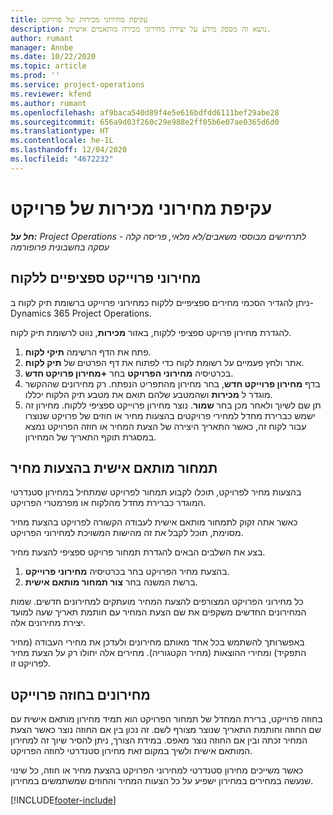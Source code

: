 ```yaml
---
title: עקיפת מחירוני מכירות של פרויקט
description: נושא זה מספק מידע על יצירת מחירוני מכירה מותאמים אישית.
author: rumant
manager: Annbe
ms.date: 10/22/2020
ms.topic: article
ms.prod: ''
ms.service: project-operations
ms.reviewer: kfend
ms.author: rumant
ms.openlocfilehash: af9baca540d89f4e5e616bdfdd6111bef29abe28
ms.sourcegitcommit: 656a9d03f260c29e988e2ff05b6e07ae0365d6d0
ms.translationtype: HT
ms.contentlocale: he-IL
ms.lasthandoff: 12/04/2020
ms.locfileid: "4672232"
---
```

# <a name="override-project-sales-price-lists"></a>עקיפת מחירוני מכירות של פרויקט

_**חל על:** Project Operations לתרחישים מבוססי משאבים/לא מלאי, פריסה קלה - עסקה בחשבונית פרופורמה_

## <a name="customer-specific-project-price-lists"></a>מחירוני פרוייקט ספציפיים ללקוח

ניתן להגדיר הסכמי מחירים ספציפיים ללקוח כמחירוני פרוייקט ברשומת תיק לקוח ב- Dynamics 365 Project Operations.

להגדרת מחירון פרויקט ספציפי ללקוח, באזור **מכירות**, נווט לרשומת תיק לקוח.

1. פתח את הדף הרשימה **תיקי לקוח**.
2. אתר ולחץ פעמיים על רשומת לקוח כדי לפתוח את דף הפרטים של **תיק לקוח**.
3. בכרטיסיה **מחירוני הפרויקט** בחר **+מחירון פרויקט חדש**.
4. בדף **מחירון פרוייקט חדש**, בחר מחירון מהתפריט הנפתח. רק מחירונים שההקשר מוגדר ל **מכירות** ושהמטבע שלהם תואם את מטבע תיק הלקוח יכללו.
5. תן שם לשיוך ולאחר מכן בחר **שמור**. נוצר מחירון פרוייקט ספציפי ללקוח. מחירון זה ישמש כברירת מחדל למחירי פרויקטים בהצעות מחיר או חוזים של פרויקט שנוצרו עבור לקוח זה, כאשר התאריך היצירה של הצעת המחיר או חוזה הפרויקט נמצא במסגרת תוקף התאריך של המחירון.

## <a name="custom-pricing-on-project-quotes"></a>תמחור מותאם אישית בהצעות מחיר

בהצעות מחיר לפרויקט, תוכלו לקבוע תמחור לפרויקט שמתחיל במחירון סטנדרטי המוגדר כברירת מחדל מהלקוח או מפרמטרי הפרויקט.

כאשר אתה זקוק לתמחור מותאם אישית לעבודה הקשורה לפרויקט בהצעת מחיר מסוימת, תוכל לקבל את זה מהישות המשויכת למחירוני הפרויקט.

בצע את השלבים הבאים להגדרת תמחור פרויקט ספציפי להצעת מחיר.

1. בהצעת מחיר הפרויקט בחר בכרטיסיה **מחירוני פרוייקט**.
2. ברשת המשנה בחר **צור תמחור מותאם אישית**.

כל מחירוני הפרויקט המצורפים להצעת המחיר מועתקים למחירונים חדשים. שמות המחירונים החדשים משקפים את שם הצעת המחיר עם חותמת תאריך שעה למועד יצירת מחירונים אלה.

באפשרותך להשתמש בכל אחד מאותם מחירונים ולעדכן את מחירי העבודה (מחיר התפקיד) ומחירי ההוצאות (מחיר הקטגוריה). מחירים אלה יחולו רק על הצעת מחיר לפרויקט זו.

## <a name="price-lists-on-a-project-contract"></a>מחירונים בחוזה פרוייקט‬

בחוזה פרוייקט, ברירת המחדל של תמחור הפרויקט הוא תמיד מחירון מותאם אישית עם שם החוזה וחותמת התאריך שנוצר מצורף לשם. זה נכון בין אם החוזה נוצר כאשר הצעת המחיר זכתה ובין אם החוזה נוצר מאפס. במידת הצורך, ניתן להסיר שיוך זה למחירון המותאם אישית ולשיך במקום זאת מחירון סטנדרטי לחוזה הפרויקט.

כאשר משייכים מחירון סטנדרטי למחירוני הפרויקט בהצעת מחיר או חוזה, כל שינוי שנעשה במחירים במחירון ישפיע על כל הצעות המחיר והחוזים שמשתמשים במחירון.


[!INCLUDE[footer-include](../includes/footer-banner.md)]